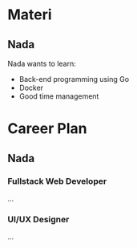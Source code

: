 # Materi

## Nada
Nada wants to learn:
- Back-end programming using Go
- Docker
- Good time management

# Career Plan

## Nada
### Fullstack Web Developer
...
### UI/UX Designer
...